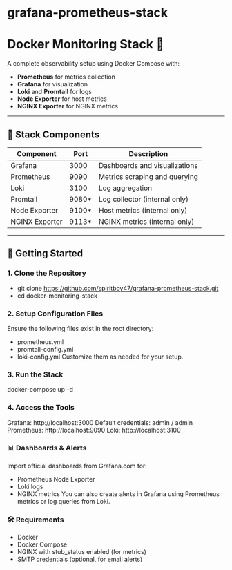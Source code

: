 # grafana-prometheus-stack

# Docker Monitoring Stack 🚀

A complete observability setup using Docker Compose with:

- **Prometheus** for metrics collection
- **Grafana** for visualization
- **Loki** and **Promtail** for logs
- **Node Exporter** for host metrics
- **NGINX Exporter** for NGINX metrics

---

## 🧱 Stack Components

| Component        | Port  | Description                              |
|------------------|-------|------------------------------------------|
| Grafana          | 3000  | Dashboards and visualizations            |
| Prometheus       | 9090  | Metrics scraping and querying            |
| Loki             | 3100  | Log aggregation                          |
| Promtail         | 9080* | Log collector (internal only)            |
| Node Exporter    | 9100* | Host metrics (internal only)             |
| NGINX Exporter   | 9113* | NGINX metrics (internal only)            |

---

## 🚀 Getting Started

### 1. Clone the Repository
* git clone https://github.com/spiritboy47/grafana-prometheus-stack.git
* cd docker-monitoring-stack

### 2. Setup Configuration Files
Ensure the following files exist in the root directory:
* prometheus.yml
* promtail-config.yml
* loki-config.yml
Customize them as needed for your setup.

### 3. Run the Stack
docker-compose up -d

### 4. Access the Tools
Grafana: http://localhost:3000
Default credentials: admin / admin
Prometheus: http://localhost:9090
Loki: http://localhost:3100

### 📊 Dashboards & Alerts
Import official dashboards from Grafana.com for:
* Prometheus Node Exporter
* Loki logs
* NGINX metrics
You can also create alerts in Grafana using Prometheus metrics or log queries from Loki.

### 🛠️ Requirements
* Docker
* Docker Compose
* NGINX with stub_status enabled (for metrics)
* SMTP credentials (optional, for email alerts)
